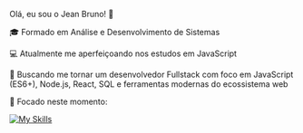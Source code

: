 Olá, eu sou o Jean Bruno! 👋

🎓 Formado em Análise e Desenvolvimento de Sistemas

💻 Atualmente me aperfeiçoando nos estudos em JavaScript

🚀 Buscando me tornar um desenvolvedor Fullstack com foco em JavaScript (ES6+), Node.js, React, SQL e ferramentas modernas do ecossistema web

🧠 Focado neste momento:

[![My Skills](https://skillicons.dev/icons?i=js,html,css)](https://skillicons.dev)

